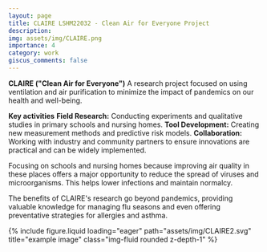 ```yaml
---
layout: page
title: CLAIRE LSHM22032 - Clean Air for Everyone Project
description: 
img: assets/img/CLAIRE.png
importance: 4
category: work
giscus_comments: false
---
```


**CLAIRE ("Clean Air for Everyone")**
A research project focused on using ventilation and air purification to minimize the impact of pandemics on our health and well-being.

**Key activities**
**Field Research:** Conducting experiments and qualitative studies in primary schools and nursing homes.
**Tool Development:** Creating new measurement methods and predictive risk models.
**Collaboration:** Working with industry and community partners to ensure innovations are practical and can be widely implemented.

Focusing on schools and nursing homes because improving air quality in these places offers a major opportunity to reduce the spread of viruses and microorganisms. This helps lower infections and maintain normalcy.

The benefits of CLAIRE's research go beyond pandemics, providing valuable knowledge for managing flu seasons and even offering preventative strategies for allergies and asthma.


<div class="row">
    <div class="col-sm mt-3 mt-md-0">
        {% include figure.liquid loading="eager" path="assets/img/CLAIRE2.svg" title="example image" class="img-fluid rounded z-depth-1" %}
    </div>
</div>
<div class="caption">
    
</div>

